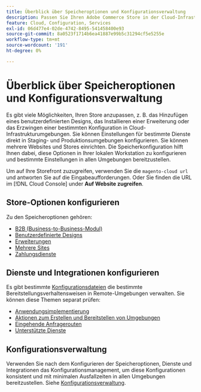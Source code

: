 ```yaml
---
title: Überblick über Speicheroptionen und Konfigurationsverwaltung
description: Passen Sie Ihren Adobe Commerce Store in der Cloud-Infrastruktur an.
feature: Cloud, Configuration, Services
exl-id: 06d477e4-02de-4742-8495-541458400e93
source-git-commit: 8a0523f1714b6ea41887e99b5c31294cf5e5255e
workflow-type: tm+mt
source-wordcount: '191'
ht-degree: 0%

---
```


# Überblick über Speicheroptionen und Konfigurationsverwaltung

Es gibt viele Möglichkeiten, Ihren Store anzupassen, z. B. das Hinzufügen eines benutzerdefinierten Designs, das Installieren einer Erweiterung oder das Erzwingen einer bestimmten Konfiguration in Cloud-Infrastrukturumgebungen. Sie können Einstellungen für bestimmte Dienste direkt in Staging- und Produktionsumgebungen konfigurieren. Sie können mehrere Websites und Stores einrichten. Die Speicherkonfiguration hilft Ihnen dabei, diese Optionen in Ihrer lokalen Workstation zu konfigurieren und bestimmte Einstellungen in allen Umgebungen bereitzustellen.

Um auf Ihre Storefront zuzugreifen, verwenden Sie die `magento-cloud url` und antworten Sie auf die Eingabeaufforderungen. Oder Sie finden die URL im [!DNL Cloud Console] under **Auf Website zugreifen**.

## Store-Optionen konfigurieren

Zu den Speicheroptionen gehören:

* [B2B (Business-to-Business-Modul)](b2b-module.md)
* [Benutzerdefinierte Designs](custom-theme.md)
* [Erweiterungen](extensions.md)
* [Mehrere Sites](multiple-sites.md)
* [Zahlungsdienste](paypal.md)

## Dienste und Integrationen konfigurieren

Es gibt bestimmte [Konfigurationsdateien](../environment/overview.md) die bestimmte Bereitstellungsverhaltensweisen in Remote-Umgebungen verwalten. Sie können diese Themen separat prüfen:

* [Anwendungsimplementierung](../application/configure-app-yaml.md)
* [Aktionen zum Erstellen und Bereitstellen von Umgebungen](../environment/configure-env-yaml.md)
* [Eingehende Anfragerouten](../routes/routes-yaml.md)
* [Unterstützte Dienste](../services/services-yaml.md)

## Konfigurationsverwaltung

Verwenden Sie nach dem Konfigurieren der Speicheroptionen, Dienste und Integrationen das Konfigurationsmanagement, um diese Konfigurationen konsistent und mit minimalen Ausfallzeiten in allen Umgebungen bereitzustellen. Siehe [Konfigurationsverwaltung](store-settings.md).
